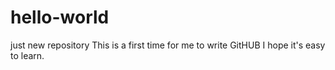 # hello-world
just new repository 
This is a first time for me to write GitHUB
I hope it's easy to learn. 
